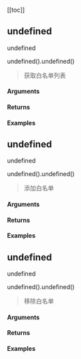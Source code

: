 [[toc]]


## undefined

undefined

undefined().undefined()

> 获取白名单列表


#### Arguments



#### Returns



#### Examples


      

## undefined

undefined

undefined().undefined()

> 添加白名单


#### Arguments



#### Returns



#### Examples


      

## undefined

undefined

undefined().undefined()

> 移除白名单


#### Arguments



#### Returns



#### Examples


      